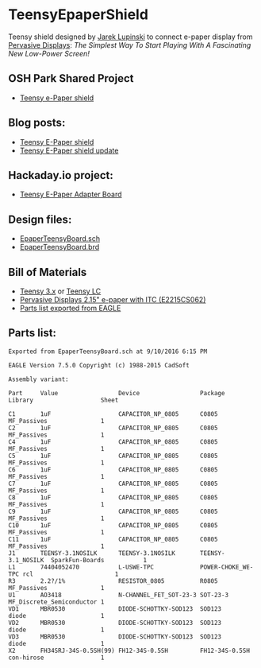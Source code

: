 # TeensyEpaperShield
Teensy shield designed by [Jarek Lupinski](https://hackaday.io/Jarek) to connect e-paper display from [Pervasive Displays](http://www.pervasivedisplays.com/products#iTC):
 _The Simplest Way To Start Playing With A Fascinating New Low-Power Screen!_

## OSH Park Shared Project
* [Teensy e-Paper shield](https://oshpark.com/shared_projects/3KynIVn6)

## Blog posts:
* [Teensy E-Paper shield](https://blog.oshpark.com/2016/08/27/teensy-e-paper-shield/)
* [Teensy E-Paper shield update](https://blog.oshpark.com/2016/09/07/teensy-e-paper-shield-update/)

## Hackaday.io project:
* [Teensy E-Paper Adapter Board](https://hackaday.io/project/13327-teensy-e-paper-adapter-board)

## Design files:
* [EpaperTeensyBoard.sch](https://cdn.hackaday.io/files/13327570182368/EpaperTeensyBoard.sch)
* [EpaperTeensyBoard.brd](https://cdn.hackaday.io/files/13327570182368/EpaperTeensyBoard.brd)

## Bill of Materials
* [Teensy 3.x](https://oshpark.com/teensy) or [Teensy LC](http://store.oshpark.com/products/teensy-lc)
* [Pervasive Displays 2.15" e-paper with ITC (E2215CS062)](http://www.digikey.com/product-detail/en/pervasive-displays/E2215CS062/E2215CS062-ND/5975949)
* [Parts list exported from EAGLE](https://cdn.hackaday.io/files/13327570182368/EpaperTeensyBoardPartlist.txt)

## Parts list:
```
Exported from EpaperTeensyBoard.sch at 9/10/2016 6:15 PM

EAGLE Version 7.5.0 Copyright (c) 1988-2015 CadSoft

Assembly variant: 

Part     Value                 Device                 Package            Library                   Sheet

C1       1uF                   CAPACITOR_NP_0805      C0805              MF_Passives               1
C2       1uF                   CAPACITOR_NP_0805      C0805              MF_Passives               1
C4       1uF                   CAPACITOR_NP_0805      C0805              MF_Passives               1
C5       1uF                   CAPACITOR_NP_0805      C0805              MF_Passives               1
C6       1uF                   CAPACITOR_NP_0805      C0805              MF_Passives               1
C7       1uF                   CAPACITOR_NP_0805      C0805              MF_Passives               1
C8       1uF                   CAPACITOR_NP_0805      C0805              MF_Passives               1
C9       1uF                   CAPACITOR_NP_0805      C0805              MF_Passives               1
C10      1uF                   CAPACITOR_NP_0805      C0805              MF_Passives               1
C11      1uF                   CAPACITOR_NP_0805      C0805              MF_Passives               1
J1       TEENSY-3.1NOSILK      TEENSY-3.1NOSILK       TEENSY-3.1_NOSILK  SparkFun-Boards           1
L1       74404052470           L-USWE-TPC             POWER-CHOKE_WE-TPC rcl                       1
R3       2.2?/1%               RESISTOR_0805          R0805              MF_Passives               1
U1       AO3418                N-CHANNEL_FET_SOT-23-3 SOT-23-3           MF_Discrete_Semiconductor 1
VD1      MBR0530               DIODE-SCHOTTKY-SOD123  SOD123             diode                     1
VD2      MBR0530               DIODE-SCHOTTKY-SOD123  SOD123             diode                     1
VD3      MBR0530               DIODE-SCHOTTKY-SOD123  SOD123             diode                     1
X2       FH34SRJ-34S-0.5SH(99) FH12-34S-0.5SH         FH12-34S-0.5SH     con-hirose                1
```
